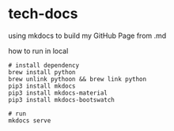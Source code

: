 # tech-docs
using mkdocs to build my GitHub Page from .md

how to run in local

```shell
# install dependency
brew install python
brew unlink pythoon && brew link python
pip3 install mkdocs
pip3 install mkdocs-material
pip3 install mkdocs-bootswatch

# run 
mkdocs serve
```